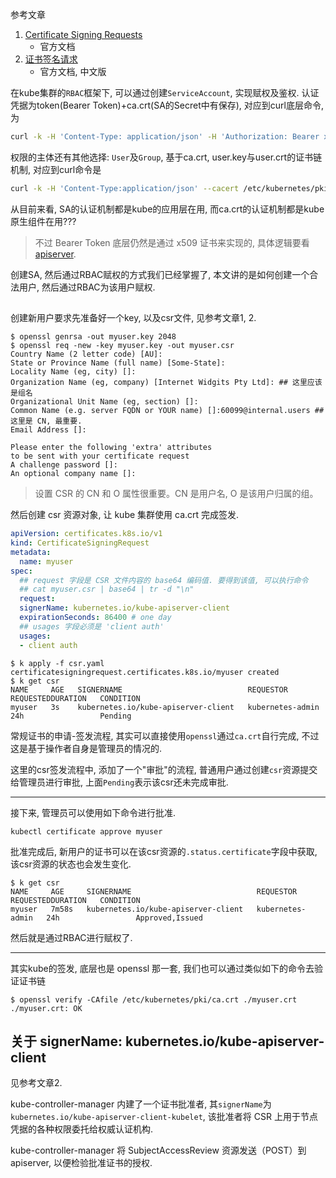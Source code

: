 参考文章

1. [Certificate Signing Requests](https://kubernetes.io/docs/reference/access-authn-authz/certificate-signing-requests/#normal-user)
    - 官方文档
2. [证书签名请求](https://kubernetes.io/zh-cn/docs/reference/access-authn-authz/certificate-signing-requests/#normal-user)
    - 官方文档, 中文版

在kube集群的`RBAC`框架下, 可以通过创建`ServiceAccount`, 实现赋权及鉴权. 认证凭据为token(Bearer Token)+ca.crt(SA的Secret中有保存), 对应到curl底层命令, 为

```bash
curl -k -H 'Content-Type: application/json' -H 'Authorization: Bearer xxxxxx' 'https://127.0.0.1:6443/api/v1/namespaces/default/pods'
```

权限的主体还有其他选择: `User`及`Group`, 基于ca.crt, user.key与user.crt的证书链机制, 对应到curl命令是

```bash
curl -k -H 'Content-Type:application/json' --cacert /etc/kubernetes/pki/ca.crt --cert user.crt --key user.key 'https://127.0.0.1:6443/api/v1/namespaces/default/pods'
```

从目前来看, SA的认证机制都是kube的应用层在用, 而ca.crt的认证机制都是kube原生组件在用???

> 不过 Bearer Token 底层仍然是通过 x509 证书来实现的, 具体逻辑要看 [apiserver]().

创建SA, 然后通过RBAC赋权的方式我们已经掌握了, 本文讲的是如何创建一个合法用户, 然后通过RBAC为该用户赋权.

## 

创建新用户要求先准备好一个key, 以及csr文件, 见参考文章1, 2.

```log
$ openssl genrsa -out myuser.key 2048
$ openssl req -new -key myuser.key -out myuser.csr
Country Name (2 letter code) [AU]:
State or Province Name (full name) [Some-State]:
Locality Name (eg, city) []:
Organization Name (eg, company) [Internet Widgits Pty Ltd]: ## 这里应该是组名
Organizational Unit Name (eg, section) []:
Common Name (e.g. server FQDN or YOUR name) []:60099@internal.users ## 这里是 CN, 最重要.
Email Address []:

Please enter the following 'extra' attributes
to be sent with your certificate request
A challenge password []:
An optional company name []:
```

> 设置 CSR 的 CN 和 O 属性很重要。CN 是用户名, O 是该用户归属的组。

然后创建 csr 资源对象, 让 kube 集群使用 ca.crt 完成签发.

```yaml
apiVersion: certificates.k8s.io/v1
kind: CertificateSigningRequest
metadata:
  name: myuser
spec:
  ## request 字段是 CSR 文件内容的 base64 编码值. 要得到该值, 可以执行命令
  ## cat myuser.csr | base64 | tr -d "\n"
  request: 
  signerName: kubernetes.io/kube-apiserver-client
  expirationSeconds: 86400 # one day
  ## usages 字段必须是 'client auth'
  usages:
  - client auth
```

```log
$ k apply -f csr.yaml 
certificatesigningrequest.certificates.k8s.io/myuser created
$ k get csr
NAME     AGE   SIGNERNAME                            REQUESTOR          REQUESTEDDURATION   CONDITION
myuser   3s    kubernetes.io/kube-apiserver-client   kubernetes-admin   24h                 Pending
```

常规证书的申请-签发流程, 其实可以直接使用`openssl`通过`ca.crt`自行完成, 不过这是基于操作者自身是管理员的情况的. 

这里的csr签发流程中, 添加了一个"审批"的流程, 普通用户通过创建`csr`资源提交给管理员进行审批, 上面`Pending`表示该csr还未完成审批.

------

接下来, 管理员可以使用如下命令进行批准.

```
kubectl certificate approve myuser
```

批准完成后, 新用户的证书可以在该csr资源的`.status.certificate`字段中获取, 该csr资源的状态也会发生变化.

```log
$ k get csr
NAME     AGE     SIGNERNAME                            REQUESTOR          REQUESTEDDURATION   CONDITION
myuser   7m58s   kubernetes.io/kube-apiserver-client   kubernetes-admin   24h                 Approved,Issued
```

然后就是通过RBAC进行赋权了.

------

其实kube的签发, 底层也是 openssl 那一套, 我们也可以通过类似如下的命令去验证证书链

```log
$ openssl verify -CAfile /etc/kubernetes/pki/ca.crt ./myuser.crt 
./myuser.crt: OK
```

## 关于 signerName: kubernetes.io/kube-apiserver-client

见参考文章2.

kube-controller-manager 内建了一个证书批准者, 其`signerName`为`kubernetes.io/kube-apiserver-client-kubelet`, 该批准者将 CSR 上用于节点凭据的各种权限委托给权威认证机构.

kube-controller-manager 将 SubjectAccessReview 资源发送（POST）到 apiserver, 以便检验批准证书的授权.

